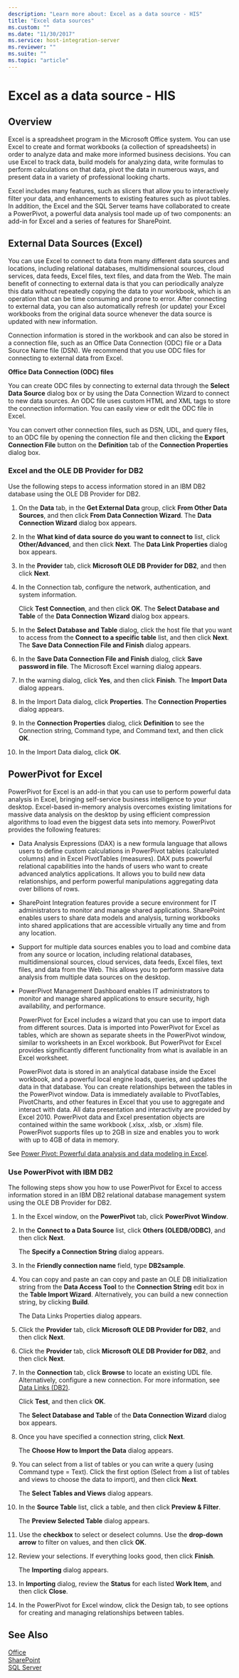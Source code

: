 ```yaml
---
description: "Learn more about: Excel as a data source - HIS"
title: "Excel data sources"
ms.custom: ""
ms.date: "11/30/2017"
ms.service: host-integration-server
ms.reviewer: ""
ms.suite: ""
ms.topic: "article"
---
```

# Excel as a data source - HIS

## Overview
Excel is a spreadsheet program in the Microsoft Office system. You can use Excel to create and format workbooks (a collection of spreadsheets) in order to analyze data and make more informed business decisions. You can use Excel to track data, build models for analyzing data, write formulas to perform calculations on that data, pivot the data in numerous ways, and present data in a variety of professional looking charts.  
  
 Excel includes many features, such as slicers that allow you to interactively filter your data, and enhancements to existing features such as pivot tables. In addition, the Excel and the SQL Server teams have collaborated to create a PowerPivot, a powerful data analysis tool made up of two components: an add-in for Excel and a series of  features for SharePoint. 

## External Data Sources (Excel)
You can use Excel to connect to data from many different data sources and locations, including relational databases, multidimensional sources, cloud services, data feeds, Excel files, text files, and data from the Web. The main benefit of connecting to external data is that you can periodically analyze this data without repeatedly copying the data to your workbook, which is an operation that can be time consuming and prone to error. After connecting to external data, you can also automatically refresh (or update) your Excel workbooks from the original data source whenever the data source is updated with new information.  
  
 Connection information is stored in the workbook and can also be stored in a connection file, such as an Office Data Connection (ODC) file or a Data Source Name file (DSN). We recommend that you use ODC files for connecting to external data from Excel.  
  
 **Office Data Connection (ODC) files**  
  
 You can create ODC files by connecting to external data through the **Select Data Source** dialog box or by using the Data Connection Wizard to connect to new data sources. An ODC file uses custom HTML and XML tags to store the connection information. You can easily view or edit the ODC file in Excel.  
  
 You can convert other connection files, such as DSN, UDL, and query files, to an ODC file by opening the connection file and then clicking the **Export Connection File** button on the **Definition** tab of the **Connection Properties** dialog box.  
  
### Excel and the OLE DB Provider for DB2  
Use the following steps to access information stored in an IBM DB2 database using the OLE DB Provider for DB2.  
  
1.  On the **Data** tab, in the **Get External Data** group, click **From Other Data Sources**, and then click **From Data Connection Wizard**. The **Data Connection Wizard** dialog box appears.  
  
2.  In the **What kind of data source do you want to connect to** list, click **Other/Advanced**, and then click **Next**. The **Data Link Properties** dialog box appears.  
  
3.  In the **Provider** tab, click **Microsoft OLE DB Provider for DB2**, and then click **Next**.  
  
4.  In the Connection tab, configure the network, authentication, and system information. 
  
     Click **Test Connection**, and then click **OK**. The **Select Database and Table** of the **Data Connection Wizard** dialog box appears.  
  
5.  In the **Select Database and Table** dialog, click the host file that you want to access from the **Connect to a specific table** list, and then click **Next**. The **Save Data Connection File and Finish** dialog appears.  
  
6.  In the **Save Data Connection File and Finish** dialog, click **Save password in file**. The Microsoft Excel warning dialog appears.  
  
7.  In the warning dialog, click **Yes**, and then click **Finish**. The **Import Data** dialog appears.  
  
8.  In the Import Data dialog, click **Properties**. The **Connection Properties** dialog appears.  
  
9. In the **Connection Properties** dialog, click **Definition** to see the Connection string, Command type, and Command text, and then click **OK**.  
  
10. In the Import Data dialog, click **OK**.  

## PowerPivot for Excel
PowerPivot for Excel is an add-in that you can use to perform powerful data analysis in Excel, bringing self-service business intelligence to your desktop. Excel-based in-memory analysis overcomes existing limitations for massive data analysis on the desktop by using  efficient compression algorithms to load even the biggest data sets into memory. PowerPivot provides the following features:  
  
- Data Analysis Expressions (DAX) is a new formula language that allows users to define custom calculations in PowerPivot tables (calculated columns) and in Excel PivotTables (measures). DAX puts powerful relational capabilities into the hands of users who want to create advanced analytics applications. It allows you to build new data relationships, and perform powerful manipulations aggregating data over billions of rows.  
  
- SharePoint Integration features provide a secure environment for IT administrators to monitor and manage shared applications. SharePoint enables users to share data models and analysis, turning workbooks into shared applications that are accessible virtually any time and from any location.  
  
- Support for multiple data sources enables you to load and combine data from any source or location, including relational databases, multidimensional sources, cloud services, data feeds, Excel files, text files, and data from the Web. This allows you to perform massive data analysis from multiple data sources on the desktop.  
  
- PowerPivot Management Dashboard enables IT administrators to monitor and manage shared applications to ensure security, high availability, and performance.  
  
  PowerPivot for Excel includes a wizard that you can use to import data from different sources. Data is imported into PowerPivot for Excel as tables, which are shown as separate sheets in the PowerPivot window, similar to worksheets in an Excel workbook. But PowerPivot for Excel provides significantly different functionality from what is available in an Excel worksheet.  
  
  PowerPivot data is stored in an analytical database inside the Excel workbook, and a powerful local engine loads, queries, and updates the data in that database. You can create relationships between the tables in the PowerPivot window. Data is immediately available to PivotTables, PivotCharts, and other features in Excel that you use to aggregate and interact with data. All data presentation and interactivity are provided by Excel 2010. PowerPivot data and Excel presentation objects are contained within the same workbook (.xlsx, .xlsb, or .xlsm) file. PowerPivot supports files up to 2GB in size and enables you to work with up to 4GB of data in memory.  
  
See [Power Pivot: Powerful data analysis and data modeling in Excel](https://support.office.com/article/Power-Pivot-Powerful-data-analysis-and-data-modeling-in-Excel-A9C2C6E2-CC49-4976-A7D7-40896795D045).  
  
### Use PowerPivot with IBM DB2  
The following steps show you how to use PowerPivot for Excel to access information stored in an IBM DB2 relational database management system using the OLE DB Provider for DB2.  
  
1.  In the Excel window, on the **PowerPivot** tab, click **PowerPivot Window**.  
  
2.  In the **Connect to a Data Source** list, click **Others (OLEDB/ODBC)**, and then click **Next**.  
  
     The **Specify a Connection String** dialog appears.  
  
3.  In the **Friendly connection name** field, type **DB2sample**.  
  
4.  You can copy and paste an can copy and paste an OLE DB initialization string from the **Data Access Tool** to the **Connection String** edit box in the **Table Import Wizard**. Alternatively, you can build a new connection string, by clicking **Build**.  
  
     The Data Links Properties dialog appears.  
  
5.  Click the **Provider** tab, click **Microsoft OLE DB Provider for DB2**, and then click **Next**.  
  
6.  Click the **Provider** tab, click **Microsoft OLE DB Provider for DB2**, and then click **Next**.  
  
7.  In the **Connection** tab, click **Browse** to locate an existing UDL file. Alternatively, configure a new connection. For more information, see [Data Links (DB2)](../core/data-links-db2-2.md).  
  
     Click **Test**, and then click **OK**.  
  
     The **Select Database and Table** of the **Data Connection Wizard** dialog box appears.  
  
8.  Once you have specified a connection string, click **Next**.  
  
     The **Choose How to Import the Data** dialog appears.  
  
9. You can select from a list of tables or you can write a query (using Command type = Text). Click the first option (Select from a list of tables and views to choose the data to import), and then click **Next**.  
  
     The **Select Tables and Views** dialog appears.  
  
10. In the **Source Table** list, click a table, and then click **Preview & Filter**.  
  
     The **Preview Selected Table** dialog appears.  
  
11. Use the **checkbox** to select or deselect columns. Use the **drop-down arrow** to filter on values, and then click **OK**.  
  
12. Review your selections. If everything looks good, then click **Finish**.  
  
     The **Importing** dialog appears.  
  
13. In **Importing** dialog, review the **Status** for each listed **Work Item**, and then click **Close**.  
  
14. In the PowerPivot for Excel window, click the Design tab, to see options for creating and managing relationships between tables.  

## See Also  
 [Office](../core/office2.md)   
 [SharePoint](../core/sharepoint1.md)   
 [SQL Server](../core/sql-server2.md)
